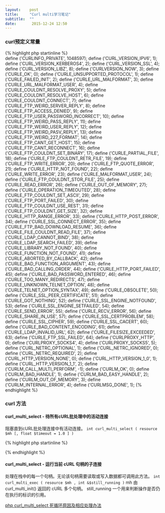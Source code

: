 ```yaml
---
layout:    post
title:     "Curl multi学习笔记"
subtitle:  ""
date:       2015-12-24 12:50
---
```


### curl预定义常量
{% highlight php startinline %}  
define ('CURLINFO_PRIVATE', 1048597);
define ('CURL_VERSION_IPV6', 1);
define ('CURL_VERSION_KERBEROS4', 2);
define ('CURL_VERSION_SSL', 4);
define ('CURL_VERSION_LIBZ', 8);
define ('CURLVERSION_NOW', 3);
define ('CURLE_OK', 0);
define ('CURLE_UNSUPPORTED_PROTOCOL', 1);
define ('CURLE_FAILED_INIT', 2);
define ('CURLE_URL_MALFORMAT', 3);
define ('CURLE_URL_MALFORMAT_USER', 4);
define ('CURLE_COULDNT_RESOLVE_PROXY', 5);
define ('CURLE_COULDNT_RESOLVE_HOST', 6);
define ('CURLE_COULDNT_CONNECT', 7);
define ('CURLE_FTP_WEIRD_SERVER_REPLY', 8);
define ('CURLE_FTP_ACCESS_DENIED', 9);
define ('CURLE_FTP_USER_PASSWORD_INCORRECT', 10);
define ('CURLE_FTP_WEIRD_PASS_REPLY', 11);
define ('CURLE_FTP_WEIRD_USER_REPLY', 12);
define ('CURLE_FTP_WEIRD_PASV_REPLY', 13);
define ('CURLE_FTP_WEIRD_227_FORMAT', 14);
define ('CURLE_FTP_CANT_GET_HOST', 15);
define ('CURLE_FTP_CANT_RECONNECT', 16);
define ('CURLE_FTP_COULDNT_SET_BINARY', 17);
define ('CURLE_PARTIAL_FILE', 18);
define ('CURLE_FTP_COULDNT_RETR_FILE', 19);
define ('CURLE_FTP_WRITE_ERROR', 20);
define ('CURLE_FTP_QUOTE_ERROR', 21);
define ('CURLE_HTTP_NOT_FOUND', 22);
define ('CURLE_WRITE_ERROR', 23);
define ('CURLE_MALFORMAT_USER', 24);
define ('CURLE_FTP_COULDNT_STOR_FILE', 25);
define ('CURLE_READ_ERROR', 26);
define ('CURLE_OUT_OF_MEMORY', 27);
define ('CURLE_OPERATION_TIMEOUTED', 28);
define ('CURLE_FTP_COULDNT_SET_ASCII', 29);
define ('CURLE_FTP_PORT_FAILED', 30);
define ('CURLE_FTP_COULDNT_USE_REST', 31);
define ('CURLE_FTP_COULDNT_GET_SIZE', 32);
define ('CURLE_HTTP_RANGE_ERROR', 33);
define ('CURLE_HTTP_POST_ERROR', 34);
define ('CURLE_SSL_CONNECT_ERROR', 35);
define ('CURLE_FTP_BAD_DOWNLOAD_RESUME', 36);
define ('CURLE_FILE_COULDNT_READ_FILE', 37);
define ('CURLE_LDAP_CANNOT_BIND', 38);
define ('CURLE_LDAP_SEARCH_FAILED', 39);
define ('CURLE_LIBRARY_NOT_FOUND', 40);
define ('CURLE_FUNCTION_NOT_FOUND', 41);
define ('CURLE_ABORTED_BY_CALLBACK', 42);
define ('CURLE_BAD_FUNCTION_ARGUMENT', 43);
define ('CURLE_BAD_CALLING_ORDER', 44);
define ('CURLE_HTTP_PORT_FAILED', 45);
define ('CURLE_BAD_PASSWORD_ENTERED', 46);
define ('CURLE_TOO_MANY_REDIRECTS', 47);
define ('CURLE_UNKNOWN_TELNET_OPTION', 48);
define ('CURLE_TELNET_OPTION_SYNTAX', 49);
define ('CURLE_OBSOLETE', 50);
define ('CURLE_SSL_PEER_CERTIFICATE', 51);
define ('CURLE_GOT_NOTHING', 52);
define ('CURLE_SSL_ENGINE_NOTFOUND', 53);
define ('CURLE_SSL_ENGINE_SETFAILED', 54);
define ('CURLE_SEND_ERROR', 55);
define ('CURLE_RECV_ERROR', 56);
define ('CURLE_SHARE_IN_USE', 57);
define ('CURLE_SSL_CERTPROBLEM', 58);
define ('CURLE_SSL_CIPHER', 59);
define ('CURLE_SSL_CACERT', 60);
define ('CURLE_BAD_CONTENT_ENCODING', 61);
define ('CURLE_LDAP_INVALID_URL', 62);
define ('CURLE_FILESIZE_EXCEEDED', 63);
define ('CURLE_FTP_SSL_FAILED', 64);
define ('CURLPROXY_HTTP', 0);
define ('CURLPROXY_SOCKS4', 4);
define ('CURLPROXY_SOCKS5', 5);
define ('CURL_NETRC_OPTIONAL', 1);
define ('CURL_NETRC_IGNORED', 0);
define ('CURL_NETRC_REQUIRED', 2);
define ('CURL_HTTP_VERSION_NONE', 0);
define ('CURL_HTTP_VERSION_1_0', 1);
define ('CURL_HTTP_VERSION_1_1', 2);
define ('CURLM_CALL_MULTI_PERFORM', -1);
define ('CURLM_OK', 0);
define ('CURLM_BAD_HANDLE', 1);
define ('CURLM_BAD_EASY_HANDLE', 2);
define ('CURLM_OUT_OF_MEMORY', 3);
define ('CURLM_INTERNAL_ERROR', 4);
define ('CURLMSG_DONE', 1);
{% endhighlight %}

### curl 方法

#### curl_multi_select - 待所有cURL批处理中的活动连接

阻塞直到cURL批处理连接中有活动连接。 
`int curl_multi_select ( resource $mh [, float $timeout = 1.0 ] )`

{% highlight php startinline %}  

{% endhighlight %}

#### curl_multi_select - 运行当前 cURL 句柄的子连接

处理在栈中的每一个句柄。无论该句柄需要读取或写入数据都可调用此方法。 
`int curl_multi_exec ( resource $mh , int &$still_running )`
mh              由 curl_multi_init() 返回的 cURL 多个句柄。
still_running   一个用来判断操作是否仍在执行的标识的引用。


[php curl_multi_select 死循环原因及相应处理办法](http://blog.marchtea.com/archives/109)